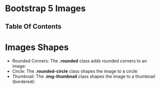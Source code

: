 # Bootstrap 5 Images

## Table Of Contents


# Images Shapes
* Rounded Corners: The __.rounded__ class adds rounded corners to an image:
* Circle: The __.rounded-circle__ class shapes the image to a circle:
* Thumbnail: The __.img-thumbnail__ class shapes the image to a thumbnail (bordered):